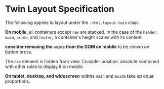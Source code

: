 # Twin Layout Specification

The following applies to layout under the `.html.layout-twin` class.

**On mobile**, all containers except `nav` are stacked. In the case of the `header`, `main`, `aside`, and `footer`, a container's height scales with its content.

**consider removing the `aside` from the DOM on mobile** to be shown on button press.

The `nav` element is hidden from view. Consider position: absolute combined with other rules to display it on mobile.

**On tablet, desktop, and widescreen** widths `main` and `aside` take up equal proportions.
